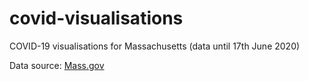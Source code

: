 # covid-visualisations
COVID-19 visualisations for Massachusetts (data until 17th June 2020)

Data source: [Mass.gov](https://www.mass.gov/info-details/covid-19-response-reporting#covid-19-daily-dashboard-)